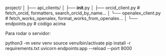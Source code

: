 project/
│
├── api_clients/
│   ├── __init__.py
│   ├── orcid_client.py       # fetch_orcid, formatters, search_orcid_by_name…
│   └── openalex_client.py    # fetch_works_openalex, format_works_from_openalex…
│
└── endpoints.py             # código acima

Para rodar o servidor:

python3 -m venv venv
source venv/bin/activate
pip install -r requirements.txt
uvicorn endpoints:app --reload --port 8000